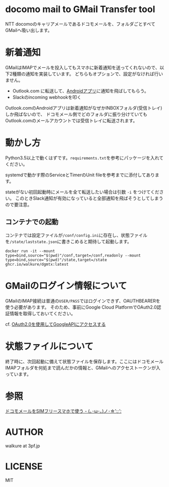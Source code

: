 # docomo mail to GMail Transfer tool
NTT docomoのキャリアメールであるドコモメールを、フォルダごとすべてGMailへ吸い出します。

# 新着通知
GMailはIMAPでメールを投入してもスマホに新着通知を送ってくれないので、以下2種類の通知を実装しています。
どちらもオプションで、設定がなければ行いません。

- Outlook.com に転送して、[Androidアプリ](https://play.google.com/store/apps/details?id=com.microsoft.office.outlook)に通知を飛ばしてもらう。
- Slackのincoming webhookを叩く

Outlook.comのAndroidアプリは新着通知がなぜかINBOXフォルダ(受信トレイ)しか飛ばないので、
ドコモメール側でどのフォルダに振り分けていてもOutlook.comのメールアカウントでは受信トレイに転送されます。

# 動かし方
Python3.5以上で動くはずです。`requirements.txt`を参考にパッケージを入れてください。

systemdで動かす際のServiceとTimerのUnit fileを参考までに添付してあります。

stateがない初回起動時にメールを全て転送したい場合は引数 `-i` をつけてください。
このときSlack通知が有効になっていると全部通知を飛ばそうとしてしまうので要注意。

## コンテナでの起動

コンテナでは設定ファイルが`/conf/config.ini`に存在し、状態ファイルを`/state/laststate.json`に書きこめると期待して起動します。

`docker run -it --mount type=bind,source="$(pwd)"/conf,target=/conf,readonly --mount type=bind,source="$(pwd)"/state,target=/state ghcr.io/walkure/dgmtx:latest`

# GMailのログイン情報について
GMailのIMAP接続は普通の`USER/PASS`ではログインできず、OAUTHBEARERを使う必要があります。
そのため、事前にGoogle Cloud PlatformでOAuth2.0認証情報を取得しておいてください。

cf. [OAuth2.0を使用してGoogleAPIにアクセスする](https://developers.google.com/identity/protocols/oauth2)

# 状態ファイルについて
終了時に、次回起動に備えて状態ファイルを保存します。ここにはドコモメールIMAPフォルダを何処まで読んだかの情報と、GMailへのアクセストークンが入っています。

# 参照
[ドコモメールをSIMフリースマホで使う - (｡･ω･｡)ノ･☆':*;':* ](http://www2.hatenadiary.jp/entry/2021/06/03/022857)

# AUTHOR
walkure at 3pf.jp

# LICENSE
MIT
